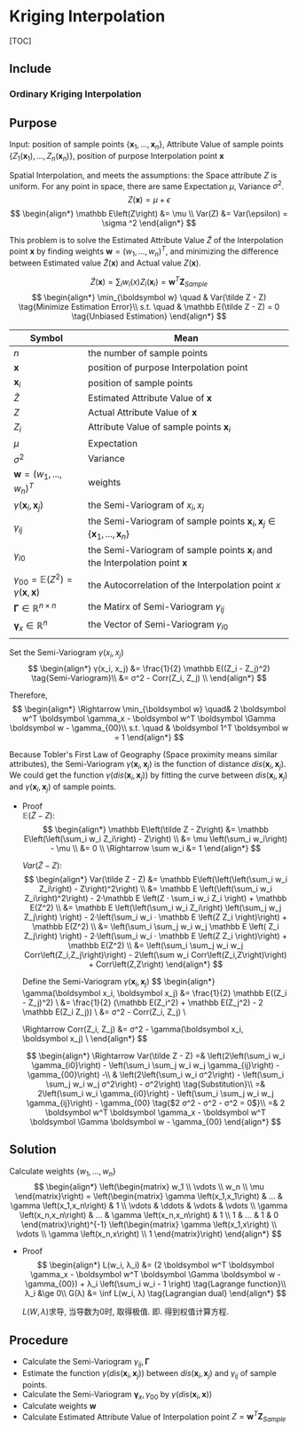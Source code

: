 # Kriging Interpolation 

[TOC]

## Include

### Ordinary Kriging Interpolation 

## Purpose

Input: position of sample points $\{\boldsymbol x_1, ..., \boldsymbol x_n\}$, Attribute Value of sample points $\{Z_1(\boldsymbol x_1), ..., Z_n(\boldsymbol x_n)\}$, position of purpose Interpolation point $\boldsymbol x$

Spatial Interpolation, and meets the assumptions: the Space attribute $Z$ is uniform. For any point in space, there are same Expectation $\mu$, Variance $\sigma ^2$.
$$Z (\boldsymbol x) = \mu + \epsilon$$
$$
\begin{align*}
  \mathbb E\left(Z\right) &= \mu \\
  Var(Z) &= Var(\epsilon) = \sigma ^2
\end{align*}
$$

This problem is to solve the Estimated Attribute Value $\tilde Z$ of the Interpolation point $\boldsymbol x$ by finding weights $\boldsymbol w = (w_1, ..., w_n)^T$, and minimizing the difference between Estimated value $\tilde Z(\boldsymbol x)$ and Actual value $Z(\boldsymbol x)$.  

$$
\tilde Z(\boldsymbol x) = \sum_i w_i(x) Z_i(\boldsymbol x_i) = \boldsymbol w^T \boldsymbol Z_{Sample}
$$
$$
\begin{align*}
  \min_{\boldsymbol w} \quad & Var(\tilde Z - Z)  \tag{Minimize Estimation Error}\\
  s.t. \quad & \mathbb E(\tilde Z - Z) = 0  \tag{Unbiased Estimation}
\end{align*}
$$

|Symbol|Mean|
|---|---|
|$n$|the number of sample points|
|$\boldsymbol x$|position of purpose Interpolation point|
|$\boldsymbol x_i$|position of sample points|
|$\tilde Z$|Estimated Attribute Value of $\boldsymbol x$|
|$Z$|Actual Attribute Value of $\boldsymbol x$|
|$Z_i$|Attribute Value of sample points $\boldsymbol x_i$|
|$\mu$|Expectation|
|$\sigma ^2$|Variance|
|$\boldsymbol w = (w_1, ..., w_n)^T$|weights|
|$\gamma(\boldsymbol x_i, \boldsymbol x_j)$|the Semi-Variogram of $x_i, x_j$|
|$\gamma_{ij}$|the Semi-Variogram of sample points $\boldsymbol x_i, \boldsymbol x_j \in \{\boldsymbol x_1, ..., \boldsymbol x_n\}$|
|$\gamma_{i0}$|the Semi-Variogram of sample points $\boldsymbol x_i$ and the Interpolation point $\boldsymbol x$|
|$\gamma_{00} = \mathbb E(Z^2) = \gamma(\boldsymbol x, \boldsymbol x)$|the Autocorrelation of the Interpolation point $x$|
|$\boldsymbol \Gamma \in \mathbb R^{n \times n}$|the Matirx of Semi-Variogram $\gamma_{ij}$|
|$\boldsymbol \gamma_x \in \mathbb R^{n}$|the Vector of Semi-Variogram $\gamma_{i0}$|
|||

Set the Semi-Variogram $\gamma(x_i, x_j)$
$$
\begin{align*}
  γ(x_i, x_j)
  &= \frac{1}{2} \mathbb E((Z_i - Z_j)^2)  \tag{Semi-Variogram}\\
  &= σ^2 - Corr(Z_i, Z_j)  \\
\end{align*}
$$

Therefore, 
$$
\begin{align*}
  \Rightarrow \min_{\boldsymbol w} \quad& 2 \boldsymbol w^T \boldsymbol \gamma_x - \boldsymbol w^T  \boldsymbol \Gamma \boldsymbol w - \gamma_{00}\\
  s.t. \quad 
  & \boldsymbol 1^T \boldsymbol w = 1
\end{align*}
$$

Because Tobler's First Law of Geography (Space proximity means similar attributes), the Semi-Variogram $\gamma(\boldsymbol x_i, \boldsymbol x_j)$ is the function of distance $dis(\boldsymbol x_i, \boldsymbol x_j)$. We could get the function $\gamma(dis(\boldsymbol x_i, \boldsymbol x_j))$ by fitting the curve between $dis(\boldsymbol x_i, \boldsymbol x_j)$ and $\gamma(\boldsymbol x_i, \boldsymbol x_j)$ of sample points.

- Proof  
  $\mathbb E\left(\tilde Z - Z\right)$:
  $$
  \begin{align*}
    \mathbb E\left(\tilde Z - Z\right) 
    &= \mathbb E\left(\left(\sum_i w_i Z_i\right) - Z\right)  \\
    &= \mu \left(\sum_i w_i\right) - \mu    \\
    &= 0  \\
    \Rightarrow \sum w_i &= 1
  \end{align*}
  $$

  $Var(\tilde Z - Z)$:
  $$
  \begin{align*}
    Var(\tilde Z - Z) 
    &= \mathbb E\left(\left(\left(\sum_i w_i Z_i\right) - Z\right)^2\right)  \\
    &= \mathbb E \left(\left(\sum_i w_i Z_i\right)^2\right) - 2·\mathbb E \left(Z · \sum_i w_i Z_i \right) + \mathbb E(Z^2)  \\
    &= \mathbb E \left(\left(\sum_i w_i Z_i\right) \left(\sum_j w_j Z_j\right) \right) - 2·\left(\sum_i w_i · \mathbb E \left(Z Z_i \right)\right) + \mathbb E(Z^2)  \\
    &= \left(\sum_i \sum_j w_i w_j \mathbb E \left( Z_i   Z_j\right) \right) - 2·\left(\sum_i w_i · \mathbb E \left(Z Z_i \right)\right) + \mathbb E(Z^2)  \\
    &= \left(\sum_i \sum_j w_i w_j Corr\left(Z_i,Z_j\right)\right) - 2\left(\sum w_i Corr\left(Z_i,Z\right)\right) + Corr\left(Z,Z\right)
  \end{align*}
  $$

  Define the Semi-Variogram $\gamma(\boldsymbol x_i, \boldsymbol x_j)$
  $$
  \begin{align*}
    \gamma(\boldsymbol x_i, \boldsymbol x_j) 
    &= \frac{1}{2} \mathbb E((Z_i - Z_j)^2)  \\
    &= \frac{1}{2} (\mathbb E(Z_i^2) + \mathbb E(Z_j^2) - 2 \mathbb E(Z_i Z_j))  \\
    &= σ^2 - Corr(Z_i, Z_j)  \\
  
    \Rightarrow Corr(Z_i, Z_j) &= σ^2 - \gamma(\boldsymbol x_i, \boldsymbol x_j)  \\
  \end{align*}
  $$

  $$
  \begin{align*}
    \Rightarrow Var(\tilde Z - Z) 
    =& \left(2\left(\sum_i w_i \gamma_{i0}\right) - \left(\sum_i \sum_j w_i w_j \gamma_{ij}\right) - \gamma_{00}\right)  -\\
    & \left(2\left(\sum_i w_i σ^2\right) - \left(\sum_i \sum_j w_i w_j σ^2\right) - σ^2\right)  \tag{Substitution}\\
    =& 2\left(\sum_i w_i \gamma_{i0}\right) - \left(\sum_i \sum_j w_i w_j \gamma_{ij}\right) - \gamma_{00}  \tag{$2 σ^2 - σ^2 - σ^2 = 0$}\\
    =& 2 \boldsymbol w^T \boldsymbol \gamma_x - \boldsymbol w^T  \boldsymbol \Gamma \boldsymbol w - \gamma_{00}
  \end{align*}
  $$

## Solution

Calculate weights $\{w_1, ..., w_n\}$  
$$
\begin{align*}
  \left(\begin{matrix} w_1 \\ \vdots \\ w_n \\ \mu  \end{matrix}\right) = \left(\begin{matrix} \gamma \left(x_1,x_1\right) & ... & \gamma \left(x_1,x_n\right) & 1 \\ \vdots & \ddots & \vdots & \vdots \\  \gamma \left(x_n,x_n\right) & ... & \gamma \left(x_n,x_n\right) & 1 \\ 1 & ... & 1 & 0 \end{matrix}\right)^{-1} \left(\begin{matrix} \gamma \left(x_1,x\right) \\ \vdots \\ \gamma \left(x_n,x\right) \\ 1 \end{matrix}\right)
\end{align*}
$$

- Proof
  $$
  \begin{align*}
    L(w_i, λ_i) &= (2 \boldsymbol w^T \boldsymbol \gamma_x - \boldsymbol w^T  \boldsymbol \Gamma \boldsymbol w - \gamma_{00}) + λ_i \left(\sum_i w_i - 1 \right)  \tag{Lagrange function}\\
    λ_i &\ge 0\\
    G(λ) &= \inf L(w_i, λ)  \tag{Lagrangian dual}
  \end{align*}
  $$

  $L(W,λ)$求导, 当导数为0时, 取得极值. 即. 得到权值计算方程.

## Procedure

- Calculate the Semi-Variogram $\gamma_{ij}, \boldsymbol \Gamma$
- Estimate the function $\gamma(dis(\boldsymbol x_i, \boldsymbol x_j))$ between $dis(\boldsymbol x_i, \boldsymbol x_j)$ and $\gamma_{ij}$ of sample points.
- Calculate the Semi-Variogram $\boldsymbol γ_{x}, γ_{00}$ by $\gamma(dis(\boldsymbol x_i, \boldsymbol x))$
- Calculate weights $\boldsymbol w$  
- Calculate Estimated Attribute Value of Interpolation point $Z = \boldsymbol w^T \boldsymbol Z_{Sample}$
